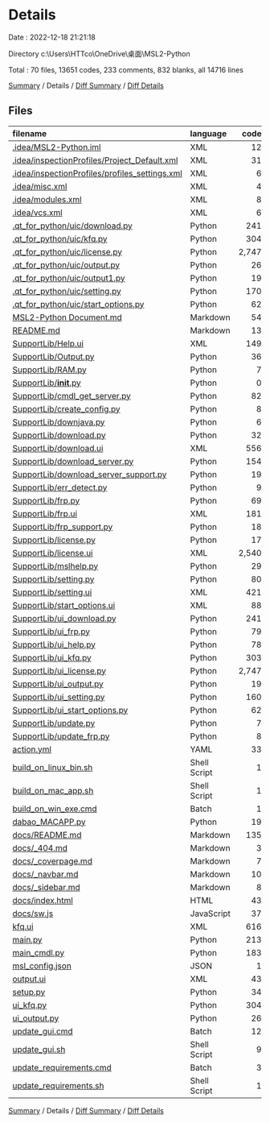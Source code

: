 # Details

Date : 2022-12-18 21:21:18

Directory c:\\Users\\HTTco\\OneDrive\\桌面\\MSL2-Python

Total : 70 files,  13651 codes, 233 comments, 832 blanks, all 14716 lines

[Summary](results.md) / Details / [Diff Summary](diff.md) / [Diff Details](diff-details.md)

## Files
| filename | language | code | comment | blank | total |
| :--- | :--- | ---: | ---: | ---: | ---: |
| [.idea/MSL2-Python.iml](/.idea/MSL2-Python.iml) | XML | 12 | 0 | 0 | 12 |
| [.idea/inspectionProfiles/Project_Default.xml](/.idea/inspectionProfiles/Project_Default.xml) | XML | 31 | 0 | 0 | 31 |
| [.idea/inspectionProfiles/profiles_settings.xml](/.idea/inspectionProfiles/profiles_settings.xml) | XML | 6 | 0 | 0 | 6 |
| [.idea/misc.xml](/.idea/misc.xml) | XML | 4 | 0 | 0 | 4 |
| [.idea/modules.xml](/.idea/modules.xml) | XML | 8 | 0 | 0 | 8 |
| [.idea/vcs.xml](/.idea/vcs.xml) | XML | 6 | 0 | 0 | 6 |
| [.qt_for_python/uic/download.py](/.qt_for_python/uic/download.py) | Python | 241 | 10 | 35 | 286 |
| [.qt_for_python/uic/kfq.py](/.qt_for_python/uic/kfq.py) | Python | 304 | 10 | 104 | 418 |
| [.qt_for_python/uic/license.py](/.qt_for_python/uic/license.py) | Python | 2,747 | 10 | 22 | 2,779 |
| [.qt_for_python/uic/output.py](/.qt_for_python/uic/output.py) | Python | 26 | 10 | 10 | 46 |
| [.qt_for_python/uic/output1.py](/.qt_for_python/uic/output1.py) | Python | 19 | 10 | 10 | 39 |
| [.qt_for_python/uic/setting.py](/.qt_for_python/uic/setting.py) | Python | 170 | 10 | 13 | 193 |
| [.qt_for_python/uic/start_options.py](/.qt_for_python/uic/start_options.py) | Python | 62 | 10 | 8 | 80 |
| [MSL2-Python Document.md](/MSL2-Python%20Document.md) | Markdown | 54 | 0 | 51 | 105 |
| [README.md](/README.md) | Markdown | 13 | 0 | 13 | 26 |
| [SupportLib/Help.ui](/SupportLib/Help.ui) | XML | 149 | 0 | 1 | 150 |
| [SupportLib/Output.py](/SupportLib/Output.py) | Python | 36 | 0 | 7 | 43 |
| [SupportLib/RAM.py](/SupportLib/RAM.py) | Python | 7 | 0 | 3 | 10 |
| [SupportLib/__init__.py](/SupportLib/__init__.py) | Python | 0 | 0 | 2 | 2 |
| [SupportLib/cmdl_get_server.py](/SupportLib/cmdl_get_server.py) | Python | 82 | 1 | 4 | 87 |
| [SupportLib/create_config.py](/SupportLib/create_config.py) | Python | 8 | 0 | 2 | 10 |
| [SupportLib/downjava.py](/SupportLib/downjava.py) | Python | 6 | 1 | 4 | 11 |
| [SupportLib/download.py](/SupportLib/download.py) | Python | 32 | 3 | 10 | 45 |
| [SupportLib/download.ui](/SupportLib/download.ui) | XML | 556 | 0 | 1 | 557 |
| [SupportLib/download_server.py](/SupportLib/download_server.py) | Python | 154 | 0 | 7 | 161 |
| [SupportLib/download_server_support.py](/SupportLib/download_server_support.py) | Python | 19 | 0 | 5 | 24 |
| [SupportLib/err_detect.py](/SupportLib/err_detect.py) | Python | 9 | 0 | 1 | 10 |
| [SupportLib/frp.py](/SupportLib/frp.py) | Python | 69 | 0 | 10 | 79 |
| [SupportLib/frp.ui](/SupportLib/frp.ui) | XML | 181 | 0 | 1 | 182 |
| [SupportLib/frp_support.py](/SupportLib/frp_support.py) | Python | 18 | 0 | 5 | 23 |
| [SupportLib/license.py](/SupportLib/license.py) | Python | 17 | 0 | 8 | 25 |
| [SupportLib/license.ui](/SupportLib/license.ui) | XML | 2,540 | 0 | 1 | 2,541 |
| [SupportLib/mslhelp.py](/SupportLib/mslhelp.py) | Python | 29 | 0 | 7 | 36 |
| [SupportLib/setting.py](/SupportLib/setting.py) | Python | 80 | 0 | 14 | 94 |
| [SupportLib/setting.ui](/SupportLib/setting.ui) | XML | 421 | 0 | 1 | 422 |
| [SupportLib/start_options.ui](/SupportLib/start_options.ui) | XML | 88 | 0 | 1 | 89 |
| [SupportLib/ui_download.py](/SupportLib/ui_download.py) | Python | 241 | 10 | 35 | 286 |
| [SupportLib/ui_frp.py](/SupportLib/ui_frp.py) | Python | 79 | 10 | 10 | 99 |
| [SupportLib/ui_help.py](/SupportLib/ui_help.py) | Python | 78 | 10 | 8 | 96 |
| [SupportLib/ui_kfq.py](/SupportLib/ui_kfq.py) | Python | 303 | 10 | 98 | 411 |
| [SupportLib/ui_license.py](/SupportLib/ui_license.py) | Python | 2,747 | 10 | 22 | 2,779 |
| [SupportLib/ui_output.py](/SupportLib/ui_output.py) | Python | 19 | 10 | 10 | 39 |
| [SupportLib/ui_setting.py](/SupportLib/ui_setting.py) | Python | 160 | 10 | 13 | 183 |
| [SupportLib/ui_start_options.py](/SupportLib/ui_start_options.py) | Python | 62 | 10 | 8 | 80 |
| [SupportLib/update.py](/SupportLib/update.py) | Python | 7 | 0 | 3 | 10 |
| [SupportLib/update_frp.py](/SupportLib/update_frp.py) | Python | 8 | 0 | 3 | 11 |
| [action.yml](/action.yml) | YAML | 33 | 0 | 6 | 39 |
| [build_on_linux_bin.sh](/build_on_linux_bin.sh) | Shell Script | 1 | 0 | 0 | 1 |
| [build_on_mac_app.sh](/build_on_mac_app.sh) | Shell Script | 1 | 0 | 0 | 1 |
| [build_on_win_exe.cmd](/build_on_win_exe.cmd) | Batch | 1 | 0 | 0 | 1 |
| [dabao_MACAPP.py](/dabao_MACAPP.py) | Python | 19 | 8 | 8 | 35 |
| [docs/README.md](/docs/README.md) | Markdown | 135 | 0 | 80 | 215 |
| [docs/_404.md](/docs/_404.md) | Markdown | 3 | 0 | 1 | 4 |
| [docs/_coverpage.md](/docs/_coverpage.md) | Markdown | 7 | 0 | 5 | 12 |
| [docs/_navbar.md](/docs/_navbar.md) | Markdown | 10 | 0 | 0 | 10 |
| [docs/_sidebar.md](/docs/_sidebar.md) | Markdown | 8 | 0 | 0 | 8 |
| [docs/index.html](/docs/index.html) | HTML | 43 | 1 | 3 | 47 |
| [docs/sw.js](/docs/sw.js) | JavaScript | 37 | 38 | 8 | 83 |
| [kfq.ui](/kfq.ui) | XML | 616 | 0 | 1 | 617 |
| [main.py](/main.py) | Python | 213 | 5 | 23 | 241 |
| [main_cmdl.py](/main_cmdl.py) | Python | 183 | 0 | 2 | 185 |
| [msl_config.json](/msl_config.json) | JSON | 1 | 0 | 0 | 1 |
| [output.ui](/output.ui) | XML | 43 | 0 | 1 | 44 |
| [setup.py](/setup.py) | Python | 34 | 6 | 4 | 44 |
| [ui_kfq.py](/ui_kfq.py) | Python | 304 | 10 | 104 | 418 |
| [ui_output.py](/ui_output.py) | Python | 26 | 10 | 10 | 46 |
| [update_gui.cmd](/update_gui.cmd) | Batch | 12 | 0 | 3 | 15 |
| [update_gui.sh](/update_gui.sh) | Shell Script | 9 | 0 | 2 | 11 |
| [update_requirements.cmd](/update_requirements.cmd) | Batch | 3 | 0 | 0 | 3 |
| [update_requirements.sh](/update_requirements.sh) | Shell Script | 1 | 0 | 0 | 1 |

[Summary](results.md) / Details / [Diff Summary](diff.md) / [Diff Details](diff-details.md)